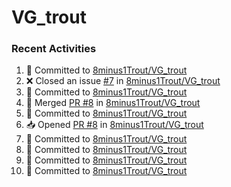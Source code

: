 # VG_trout
### Recent Activities
<!--START_SECTION:activity-->
1. 📝 Committed to [8minus1Trout/VG_trout](https://github.com/8minus1Trout/VG_trout/commit/2843526f6ff8bb1cb5fdc69a06ced426db1fda59)
2. ❌ Closed an issue [#7](https://github.com/8minus1Trout/VG_trout/issues/7) in [8minus1Trout/VG_trout](https://github.com/8minus1Trout/VG_trout)
3. 📝 Committed to [8minus1Trout/VG_trout](https://github.com/8minus1Trout/VG_trout/commit/c423304543579ca4223d6b2fc2663a78ae90293d)
4. 🔀 Merged [PR #8](https://github.com/8minus1Trout/VG_trout/pull/8) in [8minus1Trout/VG_trout](https://github.com/8minus1Trout/VG_trout)
5. 📝 Committed to [8minus1Trout/VG_trout](https://github.com/8minus1Trout/VG_trout/commit/964b6020c5c890fe43770e998ac99d7976950fad)
6. 📥 Opened [PR #8](https://github.com/8minus1Trout/VG_trout/pull/8) in [8minus1Trout/VG_trout](https://github.com/8minus1Trout/VG_trout)
7. 📝 Committed to [8minus1Trout/VG_trout](https://github.com/8minus1Trout/VG_trout/commit/d69bd5423af9b95559bd89c7097b2646bf1726f8)
8. 📝 Committed to [8minus1Trout/VG_trout](https://github.com/8minus1Trout/VG_trout/commit/02ad887199fe7b85a3e3526c60b8be6f31ad7ee2)
9. 📝 Committed to [8minus1Trout/VG_trout](https://github.com/8minus1Trout/VG_trout/commit/964b6020c5c890fe43770e998ac99d7976950fad)
10. 📝 Committed to [8minus1Trout/VG_trout](https://github.com/8minus1Trout/VG_trout/commit/c423304543579ca4223d6b2fc2663a78ae90293d)
<!--END_SECTION:activity-->

